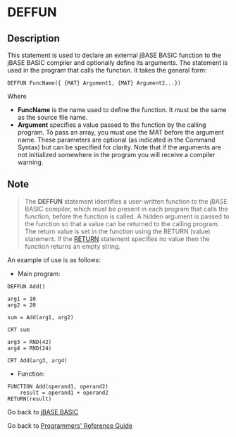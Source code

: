 # DEFFUN

<PageHeader />

## Description

This statement is used to declare an external jBASE BASIC function to the jBASE BASIC compiler and optionally define its arguments. The statement is used in the program that calls the function. It takes the general form:

```
DEFFUN FuncName({ {MAT} Argument1, {MAT} Argument2...})
```

Where

- **FuncName** is the name used to define the function. It must be the same as the source file name.
- **Argument** specifies a value passed to the function by the calling program. To pass an array, you must use the MAT before the argument name. These parameters are optional (as indicated in the Command Syntax) but can be specified for clarity. Note that if the arguments are not initialized somewhere in the program you will receive a compiler warning.

## Note

> The **DEFFUN** statement identifies a user-written function to the jBASE BASIC compiler, which must be present in each program that calls the function, before the function is called. A hidden argument is passed to the function so that a value can be returned to the calling program. The return value is set in the function using the RETURN (value) statement. If the [RETURN](./../return) statement specifies no value then the function returns an empty string.

An example of use is as follows:

- Main program:

```
DEFFUN Add()

arg1 = 10
arg2 = 20

sum = Add(arg1, arg2)

CRT sum

arg3 = RND(42)
arg4 = RND(24)

CRT Add(arg3, arg4)
```

- Function:

```
FUNCTION Add(operand1, operand2)
    result = operand1 + operand2
RETURN(result)
```

Go back to [jBASE BASIC](./../README.md)

Go back to [Programmers' Reference Guide](./../../reference-guides/jbc/README.md)

<PageFooter />
